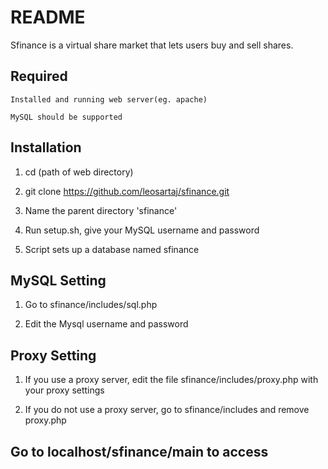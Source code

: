 README
===============

Sfinance is a virtual share market that lets users buy and sell shares.

Required
---------------

    Installed and running web server(eg. apache) 

    MySQL should be supported

Installation
---------------

1. cd (path of web directory)

2. git clone https://github.com/leosartaj/sfinance.git

3. Name the parent directory 'sfinance'

4. Run setup.sh, give your MySQL username and password

5. Script sets up a database named sfinance

MySQL Setting
---------------------------------------

1. Go to sfinance/includes/sql.php

2. Edit the Mysql username and password


Proxy Setting
---------------------------------------

1. If you use a proxy server, edit the file sfinance/includes/proxy.php with your proxy settings

2. If you do not use a proxy server, go to sfinance/includes and remove proxy.php

Go to localhost/sfinance/main to access
---------------------------------------

